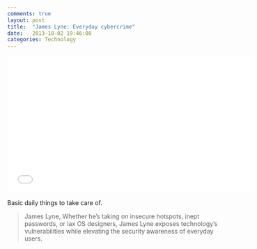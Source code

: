 ```yaml
---
comments: true
layout: post
title:  "James Lyne: Everyday cybercrime"
date:   2013-10-02 19:46:00
categories: Technology
---
```

<iframe width="560" height="315" src="//www.youtube.com/embed/fSErHToV8IU" frameborder="0" allowfullscreen></iframe>

Basic daily things to take care of.

> James Lyne, Whether he’s taking on insecure hotspots, inept passwords, or lax OS designers, James Lyne exposes technology’s vulnerabilities while elevating the security awareness of everyday users.